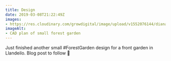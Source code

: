 ```yaml
---
title: Design
date: 2019-03-08T21:22:49Z
images: 
- https://res.cloudinary.com/growdigital/image/upload/v1552076144/diana_0.11.png
imageAlt: 
- CAD plan of small forest garden
---
```


Just finished another small #ForestGarden design for a front garden in Llandeilo. Blog post to follow 🙂
